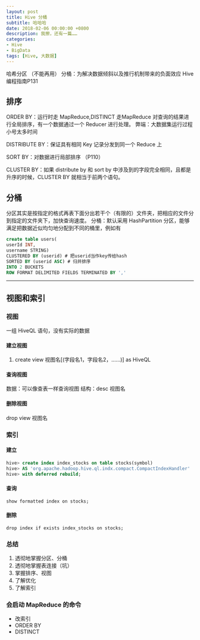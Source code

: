 ```yaml
---
layout: post
title: Hive 分桶
subtitle: 哈哈哈
date: 2018-02-06 00:00:00 +0800
description: 我擦，还有一篇……
categories:
- Hive
- BigData
tags: [Hive, 大数据] 
---
```


哈希分区 （不能再用）
分桶：为解决数据倾斜以及推行机制带来的负面效应  Hive编程指南P131

## 排序
ORDER BY：运行时走 MapReduce,DISTINCT 走MapReduce
对查询的结果进行全局排序，有一个数据通过一个 Reducer 进行处理。
弊端：大数据集运行过程小号太多时间

DISTRIBUTE BY：保证具有相同 Key 记录分发到同一个 Reduce 上

SORT BY：对数据进行局部排序 （P110）

CLUSTER BY：如果 distribute by 和 sort by 中涉及到的字段完全相同，且都是升序的时候，CLUSTER BY 就相当于前两个语句。

## 分桶

分区其实是按指定的格式再表下面分出若干个（有限的）文件夹，把相应的文件分到指定的文件夹下，加快查询速度。
分桶：默认采用 HashPartition 分区，能够满足把数据近似均匀地分配到不同的桶里，例如有

``` sql
create table users(
userId INT,
username STRING)
CLUSTERED BY (userid) # 把userid当作key传给hash
SORTED BY (userid ASC) # 归并排序
INTO 2 BUCKETS
ROW FORMAT DELIMITED FIELDS TERMINATED BY ','
```

-------------------------------------------------------------

## 视图和索引

### 视图

一组 HiveQL 语句，没有实际的数据

#### 建立视图

1. create view 视图名[(字段名1，字段名2，……)]
   as
   HiveQL
   
#### 查询视图

数据：可以像查表一样查询视图
结构：desc 视图名

#### 删除视图

drop view 视图名

### 索引

#### 建立

``` sql
hive> create index index_stocks on table stocks(symbol)
hive> AS 'org.apache.hadoop.hive.ql.indx.compact.CompactIndexHandler'
hive> with deferred rebuild;
```

#### 查询

`show formatted index on stocks;`

#### 删除

`drop index if exists index_stocks on stocks;`

### 总结

1. 透彻地掌握分区、分桶
2. 透彻地掌握表连接（坑）
3. 掌握排序、视图
4. 了解优化
5. 了解索引

### 会启动 MapReduce 的命令

+ 改索引
+ ORDER BY
+ DISTINCT